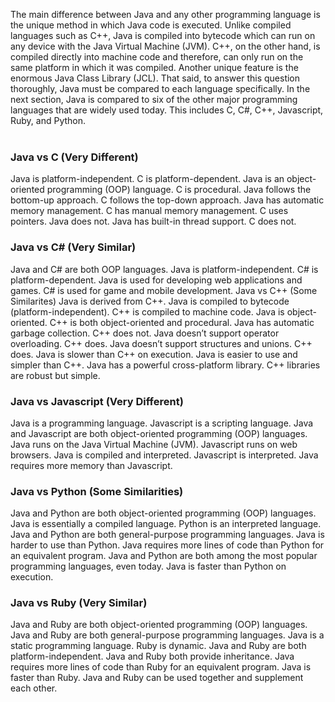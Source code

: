 The main difference between Java and any other programming language is the unique method in which Java code is executed. Unlike compiled languages such as C++, 
Java is compiled into bytecode which can run on any device with the Java Virtual Machine (JVM). C++, on the other hand, is compiled directly into machine code 
and therefore, can only run on the same platform in which it was compiled. Another unique feature is the enormous Java Class Library (JCL). 
That said, to answer this question thoroughly, Java must be compared to each language specifically. In the next section, Java is compared to six 
of the other major programming languages that are widely used today. This includes C, C#, C++, Javascript, Ruby, and Python. </br></br>

### Java vs C (Very Different)
Java is platform-independent. C is platform-dependent.
Java is an object-oriented programming (OOP) language. C is procedural.
Java follows the bottom-up approach. C follows the top-down approach.
Java has automatic memory management. C has manual memory management.
C uses pointers. Java does not.
Java has built-in thread support. C does not.

### Java vs C# (Very Similar)
Java and C# are both OOP languages.
Java is platform-independent. C# is platform-dependent.
Java is used for developing web applications and games.
C# is used for game and mobile development.
Java vs C++ (Some Similarites)
Java is derived from C++.
Java is compiled to bytecode (platform-independent). C++ is compiled to machine code.
Java is object-oriented. C++ is both object-oriented and procedural.
Java has automatic garbage collection. C++ does not.
Java doesn’t support operator overloading. C++ does.
Java doesn’t support structures and unions. C++ does.
Java is slower than C++ on execution.
Java is easier to use and simpler than C++.
Java has a powerful cross-platform library. C++ libraries are robust but simple.

### Java vs Javascript (Very Different)
Java is a programming language. Javascript is a scripting language.
Java and Javascript are both object-oriented programming (OOP) languages.
Java runs on the Java Virtual Machine (JVM). Javascript runs on web browsers.
Java is compiled and interpreted. Javascript is interpreted.
Java requires more memory than Javascript.

### Java vs Python (Some Similarities)
Java and Python are both object-oriented programming (OOP) languages.
Java is essentially a compiled language. Python is an interpreted language.
Java and Python are both general-purpose programming languages.
Java is harder to use than Python.
Java requires more lines of code than Python for an equivalent program.
Java and Python are both among the most popular programming languages, even today.
Java is faster than Python on execution.

### Java vs Ruby (Very Similar)
Java and Ruby are both object-oriented programming (OOP) languages.
Java and Ruby are both general-purpose programming languages.
Java is a static programming language. Ruby is dynamic.
Java and Ruby are both platform-independent.
Java and Ruby both provide inheritance.
Java requires more lines of code than Ruby for an equivalent program.
Java is faster than Ruby.
Java and Ruby can be used together and supplement each other.
